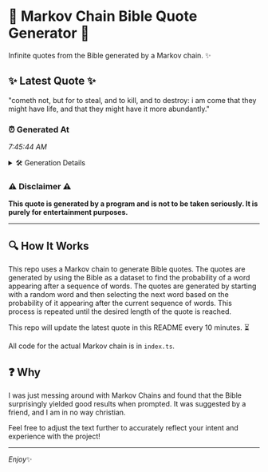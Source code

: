 # 📖 Markov Chain Bible Quote Generator 📖

Infinite quotes from the Bible generated by a Markov chain. ✨

## ✨ Latest Quote ✨
"cometh not, but for to steal, and to kill, and to destroy: i am come that they might have life, and that they might have it more abundantly."

### ⏰ Generated At
*7:45:44 AM*

<details>
    <summary>🛠️ Generation Details</summary>
    <p>
        <strong>🌱 Seed:</strong> cometh<br>
        <strong>🔄 Iterations:</strong> 27<br>
        <strong>📜 Context History:</strong><br>[ cometh ]: not,<br>[ cometh, not, ]: but<br>[ cometh, not,, but ]: for<br>[ cometh, not,, but, for ]: to<br>[ cometh, not,, but, for, to ]: steal,<br>[ cometh, not,, but, for, to, steal, ]: and<br>[ not,, but, for, to, steal,, and ]: to<br>[ but, for, to, steal,, and, to ]: kill,<br>[ for, to, steal,, and, to, kill, ]: and<br>[ to, steal,, and, to, kill,, and ]: to<br>[ steal,, and, to, kill,, and, to ]: destroy:<br>[ and, to, kill,, and, to, destroy: ]: i<br>[ to, kill,, and, to, destroy:, i ]: am<br>[ kill,, and, to, destroy:, i, am ]: come<br>[ and, to, destroy:, i, am, come ]: that<br>[ to, destroy:, i, am, come, that ]: they<br>[ destroy:, i, am, come, that, they ]: might<br>[ i, am, come, that, they, might ]: have<br>[ am, come, that, they, might, have ]: life,<br>[ come, that, they, might, have, life, ]: and<br>[ that, they, might, have, life,, and ]: that<br>[ they, might, have, life,, and, that ]: they<br>[ might, have, life,, and, that, they ]: might<br>[ have, life,, and, that, they, might ]: have<br>[ life,, and, that, they, might, have ]: it<br>[ and, that, they, might, have, it ]: more<br>[ that, they, might, have, it, more ]: abundantly.<br>
    </p>
</details>

### ⚠️ Disclaimer ⚠️
**This quote is generated by a program and is not to be taken seriously. It is purely for entertainment purposes.**

---

## 🔍 How It Works

This repo uses a Markov chain to generate Bible quotes. The quotes are generated by using the Bible as a dataset to find the probability of a word appearing after a sequence of words. The quotes are generated by starting with a random word and then selecting the next word based on the probability of it appearing after the current sequence of words. This process is repeated until the desired length of the quote is reached.

This repo will update the latest quote in this README every 10 minutes. ⏳

All code for the actual Markov chain is in `index.ts`.

## ❓ Why

I was just messing around with Markov Chains and found that the Bible surprisingly yielded good results when prompted. 
It was suggested by a friend, and I am in no way christian.

Feel free to adjust the text further to accurately reflect your intent and experience with the project!

---

*Enjoy*✨
